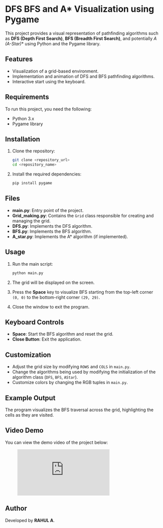 # DFS  BFS and A* Visualization using Pygame

This project provides a visual representation of pathfinding algorithms such as **DFS (Depth First Search)**, **BFS (Breadth First Search)**, and potentially **A* (A-Star)** using Python and the Pygame library.

## Features
- Visualization of a grid-based environment.
- Implementation and animation of DFS and BFS pathfinding algorithms.
- Interactive start using the keyboard.

## Requirements
To run this project, you need the following:

- Python 3.x
- Pygame library

## Installation
1. Clone the repository:
   ```bash
   git clone <repository_url>
   cd <repository_name>
   ```

2. Install the required dependencies:
   ```bash
   pip install pygame
   ```

## Files
- **main.py**: Entry point of the project.
- **Grid_making.py**: Contains the `Grid` class responsible for creating and managing the grid.
- **DFS.py**: Implements the DFS algorithm.
- **BFS.py**: Implements the BFS algorithm.
- **A_star.py**: Implements the A* algorithm (if implemented).

## Usage
1. Run the main script:
   ```bash
   python main.py
   ```

2. The grid will be displayed on the screen.

3. Press the **Space** key to visualize BFS starting from the top-left corner `(0, 0)` to the bottom-right corner `(29, 29)`.

4. Close the window to exit the program.

## Keyboard Controls
- **Space**: Start the BFS algorithm and reset the grid.
- **Close Button**: Exit the application.

## Customization
- Adjust the grid size by modifying `ROWS` and `COLS` in `main.py`.
- Change the algorithms being used by modifying the initialization of the algorithm class (`DFS`, `BFS`, `AStar`).
- Customize colors by changing the RGB tuples in `main.py`.

## Example Output
The program visualizes the BFS traversal across the grid, highlighting the cells as they are visited.

## Video Demo

You can view the demo video of the project below:
<figure class="video_container">
  <iframe src="https://github.com/Rahul20037237/Optimial_path_finding_viz/blob/0bf258393fedb4128b0148c7eab30d74c1e5cb14/video/Astar.mp4" frameborder="0" allowfullscreen="true"> 
</iframe>
</figure>


## Author
Developed by **RAHUL A**.

